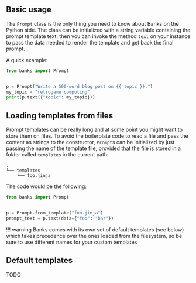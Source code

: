 ## Basic usage

The `Prompt` class is the only thing you need to know about Banks on the Python side. The class can be
initialized with a string variable containing the prompt template text, then you can invoke the method `text`
on your instance to pass the data needed to render the template and get back the final prompt.

A quick example:
```py
from banks import Prompt


p = Prompt("Write a 500-word blog post on {{ topic }}.")
my_topic = "retrogame computing"
print(p.text({"topic": my_topic}))
```

## Loading templates from files

Prompt templates can be really long and at some point you might want to store them on files. To avoid the
boilerplate code to read a file and pass the content as strings to the constructor, `Prompt`s can be
initialized by just passing the name of the template file, provided that the file is stored in a folder called
`templates` in the current path:

```
.
└── templates
    └── foo.jinja
```

The code would be the following:

```py
from banks import Prompt


p = Prompt.from_template("foo.jinja")
prompt_text = p.text(data={"foo": "bar"})
```

!!! warning
    Banks comes with its own set of default templates (see below) which takes precedence over the
    ones loaded from the filesystem, so be sure to use different names for your custom
    templates

## Default templates

TODO